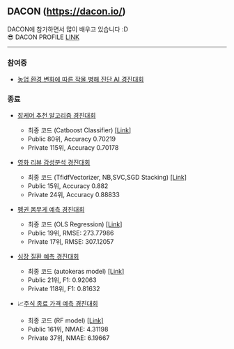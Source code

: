 ## DACON (https://dacon.io/) 
DACON에 참가하면서 많이 배우고 있습니다 :D <br>
😎 DACON PROFILE [LINK](https://dacon.io/myprofile/438333/competition)
***
### 참여중

* [농업 환경 변화에 따른 작물 병해 진단 AI 경진대회](https://dacon.io/competitions/official/235870/overview/description)

### 종료

* [잡케어 추천 알고리즘 경진대회](https://dacon.io/competitions/official/235863/data)
  * 최종 코드 (Catboost Classifier) [[Link]](https://github.com/joniekwon/dacon/blob/main/jobcare/day8-gb-k3-(2).ipynb)
  * Public 80위, Accuracy 0.70219
  * Private 115위, Accuracy 0.70178

* [영화 리뷰 감성분석 경진대회](https://dacon.io/competitions/official/235864/overview/description)
  * 최종 코드 (TfidfVectorizer, NB,SVC,SGD Stacking) [[Link]](https://github.com/joniekwon/dacon/blob/main/movie_review/DAY4.ipynb)
  * Public 15위, Accuracy 0.882
  * Private 24위, Accuracy 0.88833

* [펭귄 몸무게 예측 경진대회](https://dacon.io/competitions/official/235862/overview/description)
  * 최종 코드 (OLS Regression) [[Link]](https://github.com/joniekwon/dacon/blob/main/penguin/private%2017%EC%9C%84%20%EC%BD%94%EB%93%9C.ipynb)
  * Public 19위, RMSE: 273.77986
  * Private 17위, RMSE: 307.12057

* [심장 질환 예측 경진대회](https://dacon.io/competitions/official/235848/overview/description)
  * 최종 코드 (autokeras model) [[Link]](https://github.com/joniekwon/dacon/blob/main/cardiovascular/DAY4-autokeras.ipynb)
  * Public 21위, F1: 0.92063
  * Private 118위, F1: 0.81632

* 📈[주식 종료 가격 예측 경진대회](https://dacon.io/competitions/official/235857/overview/description) 
  * 최종 코드 (RF model) [[Link]](https://github.com/joniekwon/dacon/blob/main/stockPredict/predict_close%2Bkospi.ipynb)
  * Public 161위, NMAE: 4.31198
  * Private 37위, NMAE: 6.19667

